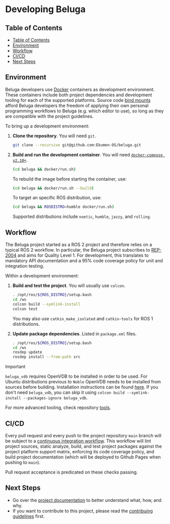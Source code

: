 # Developing Beluga

## Table of Contents

- [Table of Contents](#table-of-contents)
- [Environment](#environment)
- [Workflow](#workflow)
- [CI/CD](#cicd)
- [Next Steps](#next-steps)

## Environment

Beluga developers use [Docker](https://www.docker.com) containers as development environment. These containers include both project dependencies and development tooling for each of the supported platforms. Source code [bind mounts](https://docs.docker.com/storage/bind-mounts) afford Beluga developers the freedom of applying their own personal programming workflows to Beluga (e.g. which editor to use), so long as they are compatible with the project guidelines.

To bring up a development environment:

1. **Clone the repository**. You will need `git`.

   ```bash
   git clone --recursive git@github.com:Ekumen-OS/beluga.git
   ```

2. **Build and run the development container**. You will need [`docker-compose v2.10+`](https://github.com/docker/compose/tree/v2).

   ```bash
   (cd beluga && docker/run.sh)
   ```

   To rebuild the image before starting the container, use:

   ```bash
   (cd beluga && docker/run.sh --build)
   ```

   To target an specific ROS distribution, use:

   ```bash
   (cd beluga && ROSDISTRO=humble docker/run.sh)
   ```

   Supported distributions include `noetic`, `humble`, `jazzy`, and `rolling`.

## Workflow

The Beluga project started as a ROS 2 project and therefore relies on a typical ROS 2 workflow. In particular, the Beluga project subscribes to [REP-2004](https://ros.org/reps/rep-2004.html) and aims for Quality Level 1. For development, this translates to mandatory API documentation and a 95% code coverage policy for unit and integration testing.

Within a development environment:

1. **Build and test the project**. You will usually use `colcon`.

    ```bash
    . /opt/ros/${ROS_DISTRO}/setup.bash
    cd /ws
    colcon build --symlink-install
    colcon test
    ```

    You may also use `catkin_make_isolated` and `catkin-tools` for ROS 1 distributions.

2. **Update package dependencies**. Listed in `package.xml` files.

    ```bash
    . /opt/ros/${ROS_DISTRO}/setup.bash
    cd /ws
    rosdep update
    rosdep install --from-path src
    ```


> [!IMPORTANT]
> `beluga_vdb` requires OpenVDB to be installed in order to be used. For Ubuntu distributions previous to `Noble` OpenVDB needs to be installed from sources before building. Installation instructions can be found [here](beluga_vdb/README.md). If you don't need `beluga_vdb`, you can skip it using `colcon build --symlink-install --packages-ignore beluga_vdb`.

For more advanced tooling, check repository [tools](./tools).

## CI/CD

Every pull request and every push to the project repository `main` branch will be subject to a [continuous integration workflow](./.github/workflows/colcon_ci_pipeline.yml). This workflow will lint project sources, static analyze, build, and test project packages against the project platform support matrix, enforcing its code coverage policy, and build project documentation (which will be deployed to Github Pages when pushing to `main`).

Pull request acceptance is predicated on these checks passing.

## Next Steps

- Go over the [project documentation](https://ekumen-os.github.io/beluga) to better understand what, how, and why.
- If you want to contribute to this project, please read the [contribuing guidelines](CONTRIBUTING.md) first.
